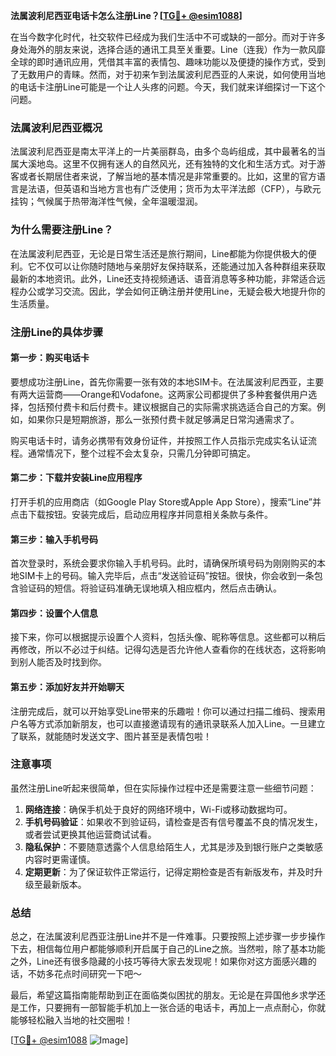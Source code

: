 **法属波利尼西亚电话卡怎么注册Line？[[TG💪+ @esim1088](https://t.me/s/esim1088)]**

在当今数字化时代，社交软件已经成为我们生活中不可或缺的一部分。而对于许多身处海外的朋友来说，选择合适的通讯工具至关重要。Line（连我）作为一款风靡全球的即时通讯应用，凭借其丰富的表情包、趣味功能以及便捷的操作方式，受到了无数用户的青睐。然而，对于初来乍到法属波利尼西亚的人来说，如何使用当地的电话卡注册Line可能是一个让人头疼的问题。今天，我们就来详细探讨一下这个问题。

### 法属波利尼西亚概况

法属波利尼西亚是南太平洋上的一片美丽群岛，由多个岛屿组成，其中最著名的当属大溪地岛。这里不仅拥有迷人的自然风光，还有独特的文化和生活方式。对于游客或者长期居住者来说，了解当地的基本情况是非常重要的。比如，这里的官方语言是法语，但英语和当地方言也有广泛使用；货币为太平洋法郎（CFP），与欧元挂钩；气候属于热带海洋性气候，全年温暖湿润。

### 为什么需要注册Line？

在法属波利尼西亚，无论是日常生活还是旅行期间，Line都能为你提供极大的便利。它不仅可以让你随时随地与亲朋好友保持联系，还能通过加入各种群组来获取最新的本地资讯。此外，Line还支持视频通话、语音消息等多种功能，非常适合远程办公或学习交流。因此，学会如何正确注册并使用Line，无疑会极大地提升你的生活质量。

### 注册Line的具体步骤

#### 第一步：购买电话卡
要想成功注册Line，首先你需要一张有效的本地SIM卡。在法属波利尼西亚，主要有两大运营商——Orange和Vodafone。这两家公司都提供了多种套餐供用户选择，包括预付费卡和后付费卡。建议根据自己的实际需求挑选适合自己的方案。例如，如果你只是短期旅游，那么一张预付费卡就足够满足日常沟通需求了。

购买电话卡时，请务必携带有效身份证件，并按照工作人员指示完成实名认证流程。通常情况下，整个过程不会太复杂，只需几分钟即可搞定。

#### 第二步：下载并安装Line应用程序
打开手机的应用商店（如Google Play Store或Apple App Store），搜索“Line”并点击下载按钮。安装完成后，启动应用程序并同意相关条款与条件。

#### 第三步：输入手机号码
首次登录时，系统会要求你输入手机号码。此时，请确保所填号码为刚刚购买的本地SIM卡上的号码。输入完毕后，点击“发送验证码”按钮。很快，你会收到一条包含验证码的短信。将验证码准确无误地填入相应框内，然后点击确认。

#### 第四步：设置个人信息
接下来，你可以根据提示设置个人资料，包括头像、昵称等信息。这些都可以稍后再修改，所以不必过于纠结。记得勾选是否允许他人查看你的在线状态，这将影响到别人能否及时找到你。

#### 第五步：添加好友并开始聊天
注册完成后，就可以开始享受Line带来的乐趣啦！你可以通过扫描二维码、搜索用户名等方式添加新朋友，也可以直接邀请现有的通讯录联系人加入Line。一旦建立了联系，就能随时发送文字、图片甚至是表情包啦！

### 注意事项

虽然注册Line听起来很简单，但在实际操作过程中还是需要注意一些细节问题：

1. **网络连接**：确保手机处于良好的网络环境中，Wi-Fi或移动数据均可。
2. **手机号码验证**：如果收不到验证码，请检查是否有信号覆盖不良的情况发生，或者尝试更换其他运营商试试看。
3. **隐私保护**：不要随意透露个人信息给陌生人，尤其是涉及到银行账户之类敏感内容时更需谨慎。
4. **定期更新**：为了保证软件正常运行，记得定期检查是否有新版发布，并及时升级至最新版本。

### 总结

总之，在法属波利尼西亚注册Line并不是一件难事。只要按照上述步骤一步步操作下去，相信每位用户都能够顺利开启属于自己的Line之旅。当然啦，除了基本功能之外，Line还有很多隐藏的小技巧等待大家去发现呢！如果你对这方面感兴趣的话，不妨多花点时间研究一下吧～ 

最后，希望这篇指南能帮助到正在面临类似困扰的朋友。无论是在异国他乡求学还是工作，只要拥有一部智能手机加上一张合适的电话卡，再加上一点点耐心，你就能够轻松融入当地的社交圈啦！ 

[[TG💪+ @esim1088](https://t.me/s/esim1088) ![Image](https://i.postimg.cc/4NQfJmqS/Snipaste-2025-05-13-00-14-12.png)]